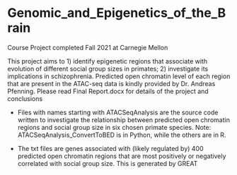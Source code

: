 # Genomic_and_Epigenetics_of_the_Brain
Course Project completed Fall 2021 at Carnegie Mellon

This project aims to 1) identify epigenetic regions that associate with evolution of different social group sizes in primates; 2) investigate its implications in schizophrenia. Predicted open chromatin level of each region that are present in the ATAC-seq data is kindly provided by Dr. Andreas Pfenning. Please read Final Report.docx for details of the project and conclusions 

- Files with names starting with ATACSeqAnalysis are the source code written to investigate the relationship between predicted open chromatin regions and social group size in six chosen primate species.
Note: ATACSeqAnalysis_ConvertToBED is in Python, while the others are in R.

- The txt files are genes associated with (likely regulated by) 400 predicted open chromatin regions that are most positively or negatively correlated with social group size. This is generated by GREAT
